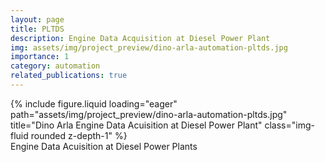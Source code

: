 ```yaml
---
layout: page
title: PLTDS
description: Engine Data Acquisition at Diesel Power Plant
img: assets/img/project_preview/dino-arla-automation-pltds.jpg
importance: 1
category: automation
related_publications: true
---
```


<div class="row">
    <div class="col-sm mt-3 mt-md-0">
        {% include figure.liquid loading="eager" path="assets/img/project_preview/dino-arla-automation-pltds.jpg" title="Dino Arla Engine Data Acuisition at Diesel Power Plant" class="img-fluid rounded z-depth-1" %}
    </div>
</div>
<div class="caption">
    Engine Data Acuisition at Diesel Power Plants
</div>


